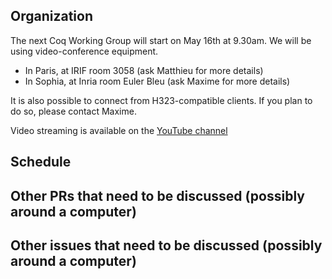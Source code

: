 Organization
------------

The next Coq Working Group will start on May 16th at 9.30am.
We will be using video-conference equipment.

- In Paris, at IRIF room 3058 (ask Matthieu for more details)
- In Sophia, at Inria room Euler Bleu (ask Maxime for more details)

It is also possible to connect from H323-compatible clients. If you plan
to do so, please contact Maxime.

Video streaming is available on the [YouTube channel](https://www.youtube.com/channel/UCbJo6gYYr0OF18x01M4THdQ)

Schedule
------------------

Other PRs that need to be discussed (possibly around a computer)
----------------------------------------------------------------

Other issues that need to be discussed (possibly around a computer)
------------------------------------------------------------------
